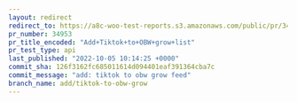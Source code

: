 ```yaml
---
layout: redirect
redirect_to: https://a8c-woo-test-reports.s3.amazonaws.com/public/pr/34953/api/index.html
pr_number: 34953
pr_title_encoded: "Add+Tiktok+to+OBW+grow+list"
pr_test_type: api
last_published: "2022-10-05 10:14:25 +0000"
commit_sha: 126f3162fc685011614d094401eaf391364cba7c
commit_message: "add: tiktok to obw grow feed"
branch_name: add/tiktok-to-obw-grow
---
```


